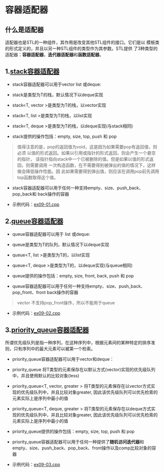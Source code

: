 # 容器适配器

## 什么是适配器
适配器也是STL的一种组件，其作用是改变其他STL组件的接口。它们是以
模板类的形式定义的，并且以另一种STL组件的类型作为其参数。STL提供
了3种类型的适配器：**容器适配器**，**迭代器适配器**和**函数适配器**。

## 1.[stack容器适配器](http://www.cplusplus.com/reference/stack/stack/)
* stack容器适配器可以用于vector list 或deque:
 * stack<T>是类型为T的栈，默认情况下以deque实现
 * stack<T, vector<T> >是类型为T的栈，以vector实现
 * stack<T, list<T> >是类型为T的栈，以list实现
 * stack<T, deque<T> >是类型为T的栈，以deque实现(与stack<T>相同)

* stack提供的操作包括：empty, size, top, push 和 pop
> 值得注意的是，pop的返回值为void，这是因为如果需要pop有返回值，则必须
> 以值的形式返回。如果以引用或指针的形式返回，则会产生一个悬空的指针，
> 该指针指向stack中一个已被删除的值。但是如果以值的形式返回，则需要调用
> 一次构造函数，在不需要得到被弹出的值的情况下，这样做会降低操作性能。因
> 此如果需要得到弹出值，则应该在调用pop前先调用top函数取得这个值。

* stack容器适配器可以用于任何一种支持empty、size、push_back、pop_back和
  back操作的容器

* 示例代码：[ex09-01.cpp](https://github.com/cjdao/stl_example/blob/master/ex09/ex09-01.cpp)

## 2.[queue容器适配器](http://www.cplusplus.com/reference/queue/queue/)
* queue容器适配器可以用于 list 或deque:
 * queue<T>是类型为T的队列，默认情况下以deque实现
 * queue<T, list<T> >是类型为T的，以list实现
 * queue<T, deque<T> >是类型为T的，以deque实现(与queue<T>相同)

* queue提供的操作包括：empty, size, front, back, push 和 pop

* queue容器适配器可以用于任何一种支持empty、size、push_back、pop_front、front
  back操作的容器
> vector 不支持pop_front操作，所以不能用于queue

* 示例代码：[ex09-02.cpp](https://github.com/cjdao/stl_example/blob/master/ex09/ex09-02.cpp)

## 3.[priority_queue容器适配器](http://www.cplusplus.com/reference/queue/priority_queue/)
所谓优先级队列是指一种序列，在这种序列中，根据元素间的某种特定的排序准则，只有序列中的最大元素可以被第一个检索。

* priority_queue容器适配器可以用于vector和deque：
 * priority_queue<T> 将T类型的元素保存在以默认方式(vector)实现的优先级队列中，并且使用默认的比较对象(less<T>)
 * priority_queue<T, vector<T>, greater<T> > 将T类型的元素保存在以vector方式实现的优先级队列中，并且比较对象greater<T>, 因此该优先级队列可以优先检索的元素实际上是序列中最小的值
 * priority_queue<T, deque<T>, greater<T> > 将T类型的元素保存在以deque方式实现的优先级队列中，并且比较对象greater<T>, 因此该优先级队列可以优先检索的元素实际上是序列中最小的值

* priority_queue提供的操作包括：empty, size, top, push 和 pop

* priority_queue容器适配器可以用于任何一种提供了**随机访问迭代器**和empty、size、push_back、pop_back、front操作以及comp比较对象的容器

* 示例代码：[ex09-03.cpp](https://github.com/cjdao/stl_example/blob/master/ex09/ex09-03.cpp)